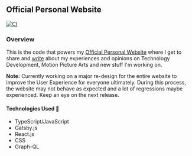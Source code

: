 ## Official Personal Website

[![CI](https://github.com/RonnieLutalo/ronnielutalo.github.io/actions/workflows/CI.yml/badge.svg)](https://github.com/RonnieLutalo/ronnielutalo.github.io/actions/workflows/CI.yml)

### Overview

This is the code that powers my [Official Personal Website](https://ronnielutalo.github.io/blog/) where I get to share and [write](https://ronnielutalo.github.io/blog/) about my experiences and opinions on Technology Development, Motion Picture Arts and new stuff I'm working on.

**Note:** Currently working on a major re-design for the entire website to improve the User Experience for everyone ultimately. During this process, the website may not behave as expected and a lot of regressions maybe experienced. Keep an eye on the next release.

#### Technologies Used 🚀

- TypeScript/JavaScript
- Gatsby.js
- React.js
- CSS
- Graph-QL
